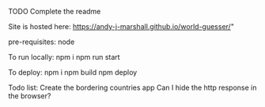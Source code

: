 TODO Complete the readme

Site is hosted here:
https://andy-j-marshall.github.io/world-guesser/"

pre-requisites:
node

To run locally:
npm i
npm run start

To deploy:
npm i
npm build
npm deploy

Todo list:
Create the bordering countries app
Can I hide the http response in the browser?